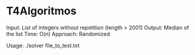 # T4Algoritmos
Input: List of integers without repetition (length > 2001)
Output: Median of the list 
Time: O(n)
Approach: Randomized

Usage:
./solver file_to_test.txt